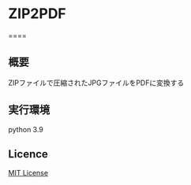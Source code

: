# ZIP2PDF
====  
## 概要
ZIPファイルで圧縮されたJPGファイルをPDFに変換する

## 実行環境
python 3.9

## Licence

[MIT License](https://github.com/kangju/zip2pdf/blob/master/LICENCE)